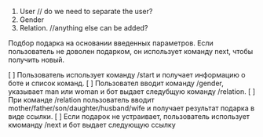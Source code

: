 1. User // do we need to separate the user? 
2. Gender 
3. Relation. //anything else can be added? 


Подбор подарка на основании введенных параметров. Если пользователь не доволен подарком, он использует команду next, чтобы получить новый. 

[ ] Пользователь использует команду /start и получает информацию о боте и список команд.
[ ] Пользовател вводит команду /gender, указывает man или woman и бот выдает следубщую команду /relation. 
[ ] При команде /relation  пользователь вводит mother/father/son/daughter/husband/wife и получает результат подарка в виде ссылки.
[ ] Если подарок не устраивает, пользователь использует кмоманду /next и бот выдает следующую ссылку

